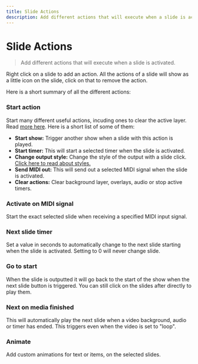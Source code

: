 ```yaml
---
title: Slide Actions
description: Add different actions that will execute when a slide is activated.
---
```


# Slide Actions

> Add different actions that will execute when a slide is activated.

Right click on a slide to add an action. All the actions of a slide will show as a little icon on the slide, click on that to remove the action.

Here is a short summary of all the different actions:

### Start action

Start many different useful actions, incuding ones to clear the active layer. Read [more here](./functions#actions).
Here is a short list of some of them:

- **Start show:** Trigger another show when a slide with this action is played.
- **Start timer:** This will start a selected timer when the slide is activated.
- **Change output style:** Change the style of the output with a slide click. [Click here to read about styles.](./styles)
- **Send MIDI out:** This will send out a selected MIDI signal when the slide is activated.
- **Clear actions:** Clear background layer, overlays, audio or stop active timers.

### Activate on MIDI signal

Start the exact selected slide when receiving a specified MIDI input signal.

### Next slide timer

Set a value in seconds to automatically change to the next slide starting when the slide is activated. Setting to 0 will never change slide.

### Go to start

When the slide is outputted it will go back to the start of the show when the next slide button is triggered. You can still click on the slides after directly to play them.

### Next on media finished

This will automatically play the next slide when a video background, audio or timer has ended. This triggers even when the video is set to "loop".

### Animate

Add custom animations for text or items, on the selected slides.
